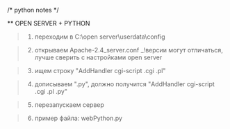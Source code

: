 /* python notes */


** OPEN SERVER + PYTHON

> 1. переходим в C:\open server\userdata\config

> 2. открываем Apache-2.4_server.conf _!версии могут отличаться, лучше сверить с настройками open server

> 3. ищем строку "AddHandler      cgi-script              .cgi    .pl"

> 4. дописываем ".py", должно получится "AddHandler      cgi-script              .cgi    .pl    .py" 

> 5. перезапускаем сервер

>6. пример файла: webPython.py
